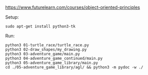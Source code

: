 https://www.futurelearn.com/courses/object-oriented-principles

Setup:

    sudo apt-get install python3-tk

Run:

    python3 01-turtle_race/turtle_race.py
    python3 02-draw_shapes/my_drawing.py
    python3 03-adventure_game/main.py
    python3 04-adventure_game_continued/main.py
    python3 05-adventure_game_library/main.py
    cd ./05-adventure_game_library/agl/ && python3 -m pydoc -w ./
